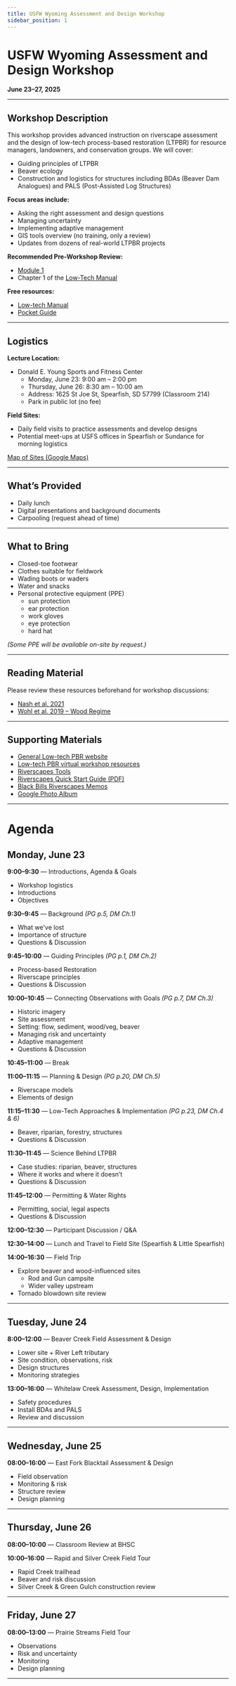 ```yaml
---
title: USFW Wyoming Assessment and Design Workshop
sidebar_position: 1
---
```


# USFW Wyoming Assessment and Design Workshop

**June 23–27, 2025**

---

## Workshop Description

This workshop provides advanced instruction on riverscape assessment and the design of low-tech process-based restoration (LTPBR) for resource managers, landowners, and conservation groups. We will cover:

- Guiding principles of LTPBR
- Beaver ecology
- Construction and logistics for structures including BDAs (Beaver Dam Analogues) and PALS (Post-Assisted Log Structures)

**Focus areas include:**

- Asking the right assessment and design questions
- Managing uncertainty
- Implementing adaptive management
- GIS tools overview (no training, only a review)
- Updates from dozens of real-world LTPBR projects

**Recommended Pre-Workshop Review:**

- [Module 1](http://lowtechpbr.restoration.usu.edu/workshops/2020/SGI/Modules/module1)
- Chapter 1 of the [Low-Tech Manual](http://lowtechpbr.restoration.usu.edu/manual/)

**Free resources:**

- [Low-tech Manual](http://lowtechpbr.restoration.usu.edu/manual/)
- [Pocket Guide](http://lowtechpbr.restoration.usu.edu/resources/pocket)

---

## Logistics

**Lecture Location:**

- Donald E. Young Sports and Fitness Center  
  - Monday, June 23: 9:00 am – 2:00 pm  
  - Thursday, June 26: 8:30 am – 10:00 am  
  - Address: 1625 St Joe St, Spearfish, SD 57799 (Classroom 214)  
  - Park in public lot (no fee)

**Field Sites:**

- Daily field visits to practice assessments and develop designs
- Potential meet-ups at USFS offices in Spearfish or Sundance for morning logistics

[Map of Sites (Google Maps)](https://www.google.com/maps/d/edit?mid=1I0_aXwqmrb5USs1ypWwkWLR_ANdZuN8&usp=sharing)

---

## What’s Provided

- Daily lunch
- Digital presentations and background documents
- Carpooling (request ahead of time)

---

## What to Bring

- Closed-toe footwear
- Clothes suitable for fieldwork
- Wading boots or waders
- Water and snacks
- Personal protective equipment (PPE)  
  - sun protection  
  - ear protection  
  - work gloves  
  - eye protection  
  - hard hat  

*(Some PPE will be available on-site by request.)*

---

## Reading Material

Please review these resources beforehand for workshop discussions:

- [Nash et al. 2021](https://academic.oup.com/bioscience/article-pdf/71/3/249/36413324/biaa165.pdf)
- [Wohl et al. 2019 – Wood Regime](https://www.researchgate.net/publication/332182537_The_Natural_Wood_Regime_in_Rivers)

---

## Supporting Materials

- [General Low-tech PBR website](https://lowtechpbr.restoration.usu.edu)
- [Low-tech PBR virtual workshop resources](https://lowtechpbr.restoration.usu.edu/resources/Topics/)
- [Riverscapes Tools](https://tools.riverscapes.net)
- [Riverscapes Quick Start Guide (PDF)](https://d21hwc2yj2s6ok.cloudfront.net/assets/uploads/657522/asset/Riverscapes_Consortium_Quick_Start_Guide.pdf?1720636577)
- [Black Bills Riverscapes Memos](https://drive.google.com/drive/folders/1orqtCfYQORCBau7D6PEhUoBflyh7lhHd)
- [Google Photo Album](https://photos.app.goo.gl/WeigZwVpFtW9PvES6)


---

# Agenda

## Monday, June 23

**9:00–9:30** — Introductions, Agenda & Goals  
- Workshop logistics  
- Introductions  
- Objectives  

**9:30–9:45** — Background *(PG p.5, DM Ch.1)*  
- What we've lost  
- Importance of structure  
- Questions & Discussion  

**9:45–10:00** — Guiding Principles *(PG p.1, DM Ch.2)*  
- Process-based Restoration  
- Riverscape principles  
- Questions & Discussion  

**10:00–10:45** — Connecting Observations with Goals *(PG p.7, DM Ch.3)*  
- Historic imagery  
- Site assessment  
- Setting: flow, sediment, wood/veg, beaver  
- Managing risk and uncertainty  
- Adaptive management  
- Questions & Discussion  

**10:45–11:00** — Break  

**11:00–11:15** — Planning & Design *(PG p.20, DM Ch.5)*  
- Riverscape models  
- Elements of design  

**11:15–11:30** — Low-Tech Approaches & Implementation *(PG p.23, DM Ch.4 & 6)*  
- Beaver, riparian, forestry, structures  
- Questions & Discussion  

**11:30–11:45** — Science Behind LTPBR  
- Case studies: riparian, beaver, structures  
- Where it works and where it doesn’t  
- Questions & Discussion  

**11:45–12:00** — Permitting & Water Rights  
- Permitting, social, legal aspects  
- Questions & Discussion  

**12:00–12:30** — Participant Discussion / Q&A  

**12:30–14:00** — Lunch and Travel to Field Site (Spearfish & Little Spearfish)  

**14:00–16:30** — Field Trip  
- Explore beaver and wood-influenced sites  
  - Rod and Gun campsite  
  - Wider valley upstream  
- Tornado blowdown site review  

---

## Tuesday, June 24

**8:00–12:00** — Beaver Creek Field Assessment & Design  
- Lower site + River Left tributary  
- Site condition, observations, risk  
- Design structures  
- Monitoring strategies  

**13:00–16:00** — Whitelaw Creek Assessment, Design, Implementation  
- Safety procedures  
- Install BDAs and PALS  
- Review and discussion  

---

## Wednesday, June 25

**08:00–16:00** — East Fork Blacktail Assessment & Design  
- Field observation  
- Monitoring & risk  
- Structure review  
- Design planning  

---

## Thursday, June 26

**08:00–10:00** — Classroom Review at BHSC

**10:00–16:00** — Rapid and Silver Creek Field Tour  
- Rapid Creek trailhead  
- Beaver and risk discussion  
- Silver Creek & Green Gulch construction review  

---

## Friday, June 27

**08:00–13:00** — Prairie Streams Field Tour  
- Observations  
- Risk and uncertainty  
- Monitoring  
- Design planning  

---
